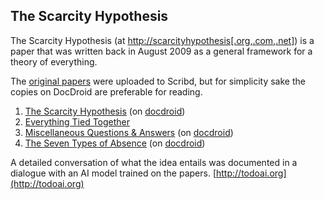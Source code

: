  ## The Scarcity Hypothesis

The Scarcity Hypothesis (at [http://scarcityhypothesis\[.org,.com,.net\]](http://scarcityhypothesis.org)) is a paper that was written back in August 2009 as a general framework for a theory of everything.

The [original papers](https://www.scribd.com/lists/3385409/The-Scarcity-Hypothesis-S-H) were uploaded to Scribd, but for simplicity sake the copies on DocDroid are preferable for reading.

1. [The Scarcity Hypothesis](https://github.com/Way-of-Scarcity/papers/blob/main/2009%20-%20The%20Scarcity%20Hypothesis%20%5BS.H.%5D%20-%20Dustin%20Darcy.pdf) (on [docdroid](https://www.docdroid.net/rors5BX/2009-the-scarcity-hypothesis-sh-dustin-darcy-pdf))
2. [Everything Tied Together](https://github.com/Way-of-Scarcity/papers/blob/main/2018%20-%20Division%20at%20Every%20Level%20of%20Human%20Society%20(v1.0.6)%20-%20D.%20Darcy.pdf)
4. [Miscellaneous Questions & Answers](https://github.com/Way-of-Scarcity/papers/blob/main/2011%20-%20Miscellaneous%20QA%20(v2.0.7.6)%20-%20D.%20Darcy.pdf) (on [docdroid](https://docdro.id/7edoA24))
5. [The Seven Types of Absence](https://github.com/Way-of-Scarcity/papers/blob/main/2011%20-%20The%20Seven%20Types%20of%20Absence%20(v1.4.4.1)%20-%20D.%20Darcy.pdf) (on [docdroid](https://docdro.id/UGyXQmI))

A detailed conversation of what the idea entails was documented in a dialogue with an AI model trained on the papers.
[http://todoai.org](http://todoai.org)
